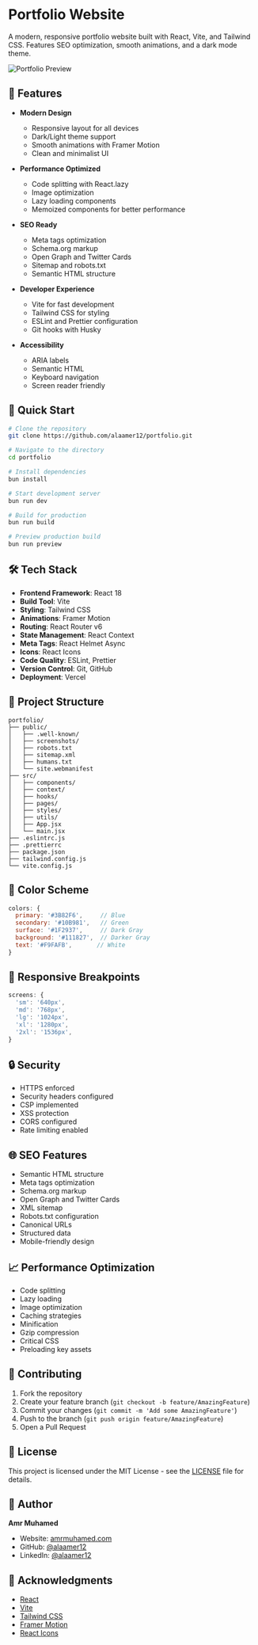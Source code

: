 # Portfolio Website

A modern, responsive portfolio website built with React, Vite, and Tailwind CSS. Features SEO optimization, smooth animations, and a dark mode theme.

![Portfolio Preview](public/screenshots/home.png)

## 🌟 Features

- **Modern Design**
  - Responsive layout for all devices
  - Dark/Light theme support
  - Smooth animations with Framer Motion
  - Clean and minimalist UI

- **Performance Optimized**
  - Code splitting with React.lazy
  - Image optimization
  - Lazy loading components
  - Memoized components for better performance

- **SEO Ready**
  - Meta tags optimization
  - Schema.org markup
  - Open Graph and Twitter Cards
  - Sitemap and robots.txt
  - Semantic HTML structure

- **Developer Experience**
  - Vite for fast development
  - Tailwind CSS for styling
  - ESLint and Prettier configuration
  - Git hooks with Husky

- **Accessibility**
  - ARIA labels
  - Semantic HTML
  - Keyboard navigation
  - Screen reader friendly

## 🚀 Quick Start

```bash
# Clone the repository
git clone https://github.com/alaamer12/portfolio.git

# Navigate to the directory
cd portfolio

# Install dependencies
bun install

# Start development server
bun run dev

# Build for production
bun run build

# Preview production build
bun run preview
```

## 🛠️ Tech Stack

- **Frontend Framework**: React 18
- **Build Tool**: Vite
- **Styling**: Tailwind CSS
- **Animations**: Framer Motion
- **Routing**: React Router v6
- **State Management**: React Context
- **Meta Tags**: React Helmet Async
- **Icons**: React Icons
- **Code Quality**: ESLint, Prettier
- **Version Control**: Git, GitHub
- **Deployment**: Vercel

## 📁 Project Structure

```
portfolio/
├── public/
│   ├── .well-known/
│   ├── screenshots/
│   ├── robots.txt
│   ├── sitemap.xml
│   ├── humans.txt
│   └── site.webmanifest
├── src/
│   ├── components/
│   ├── context/
│   ├── hooks/
│   ├── pages/
│   ├── styles/
│   ├── utils/
│   ├── App.jsx
│   └── main.jsx
├── .eslintrc.js
├── .prettierrc
├── package.json
├── tailwind.config.js
└── vite.config.js
```

## 🎨 Color Scheme

```javascript
colors: {
  primary: '#3B82F6',     // Blue
  secondary: '#10B981',   // Green
  surface: '#1F2937',     // Dark Gray
  background: '#111827',  // Darker Gray
  text: '#F9FAFB',       // White
}
```

## 📱 Responsive Breakpoints

```javascript
screens: {
  'sm': '640px',
  'md': '768px',
  'lg': '1024px',
  'xl': '1280px',
  '2xl': '1536px',
}
```

## 🔒 Security

- HTTPS enforced
- Security headers configured
- CSP implemented
- XSS protection
- CORS configured
- Rate limiting enabled

## 🌐 SEO Features

- Semantic HTML structure
- Meta tags optimization
- Schema.org markup
- Open Graph and Twitter Cards
- XML sitemap
- Robots.txt configuration
- Canonical URLs
- Structured data
- Mobile-friendly design

## 📈 Performance Optimization

- Code splitting
- Lazy loading
- Image optimization
- Caching strategies
- Minification
- Gzip compression
- Critical CSS
- Preloading key assets

## 🤝 Contributing

1. Fork the repository
2. Create your feature branch (`git checkout -b feature/AmazingFeature`)
3. Commit your changes (`git commit -m 'Add some AmazingFeature'`)
4. Push to the branch (`git push origin feature/AmazingFeature`)
5. Open a Pull Request

## 📝 License

This project is licensed under the MIT License - see the [LICENSE](LICENSE) file for details.

## 👤 Author

**Amr Muhamed**
- Website: [amrmuhamed.com](https://amrmuhamed.com)
- GitHub: [@alaamer12](https://github.com/alaamer12)
- LinkedIn: [@alaamer12](https://linkedin.com/in/alaamer12)

## 🙏 Acknowledgments

- [React](https://reactjs.org/)
- [Vite](https://vitejs.dev/)
- [Tailwind CSS](https://tailwindcss.com/)
- [Framer Motion](https://www.framer.com/motion/)
- [React Icons](https://react-icons.github.io/react-icons/)
